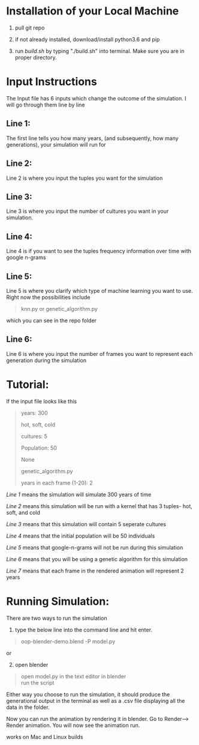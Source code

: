 # Installation of your Local Machine

1. pull git repo

2. if not already installed, download/install python3.6 and pip

3. run _build.sh_ by typing "./build.sh" into terminal. Make sure you are in proper directory.


# Input Instructions

The Input file has 6 inputs which change the outcome of the simulation. I will go through them line by line

## Line 1:
The first line tells you how many years, (and subsequently, how many generations), your simulation will run for

## Line 2:
Line 2 is where you input the tuples you want for the simulation

## Line 3:
Line 3 is where you input the number of cultures you want in your simulation.

## Line 4:

Line 4 is if you want to see the tuples frequency information over time with google n-grams

## Line 5:

Line 5 is where you clarify which type of machine learning you want to use. Right now the possibilities include

> knn.py
or 
> genetic_algorithm.py

which you can see in the repo folder

## Line 6:
Line 6 is where you input the number of frames you want to represent each generation during the simulation



# Tutorial:

If the input file looks like this

> years: 300
> 
> hot, soft, cold
> 
> cultures: 5 
> 
> Population: 50
> 
> None
> 
> genetic_algorithm.py
> 
> years in each frame (1-20): 2

*Line 1* means the simulation will simulate 300 years of time

*Line 2* means this simulation will be run with a kernel that has 3 tuples- hot, soft, and cold

*Line 3* means that this simulation will contain 5 seperate cultures

*Line 4* means that the initial population will be 50 individuals

*Line 5* means that google-n-grams will not be run during this simulation

*Line 6* means that you will be using a genetic algorithm for this simulation

*Line 7* means that each frame in the rendered animation will represent 2 years


# Running Simulation:
There are two ways to run the simulation

1. type the below line into the command line and hit enter.

> oop-blender-demo.blend -P model.py

or 

2. open blender

> open model.py in the text editor in blender  
> run the script

Either way you choose to run the simulation, it should produce the generational output in the terminal as well as a .csv file displaying all the data in the folder.

Now you can run the animation by rendering it in blender. Go to Render--> Render animation. You will now see the animation run.

works on Mac and Linux builds
